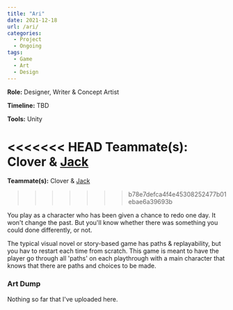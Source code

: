```yaml
---
title: "Ari"
date: 2021-12-18
url: /ari/
categories: 
  - Project
  - Ongoing
tags:
  - Game
  - Art
  - Design
---
```


**Role:** Designer, Writer & Concept Artist

**Timeline:** TBD

**Tools:** Unity

<<<<<<< HEAD
**Teammate(s):** Clover & [Jack](www.jackburkhardt.com)
=======
**Teammate(s):** Clover & [Jack](https://jackburkhardt.com)
>>>>>>> b78e7defca4f4e45308252477b01ebae6a39693b

You play as a character who has been given a chance to redo one day. It won't change the past. But you'll know whether there was something you could done differently, or not.
	
The typical visual novel or story-based game has paths & replayability, but you hav	to restart each time from scratch. This game is meant to have the player go through all 'paths' on each playthrough with a main character that knows that there are paths and choices to be made.
					
### Art Dump

Nothing so far that I've uploaded here.
